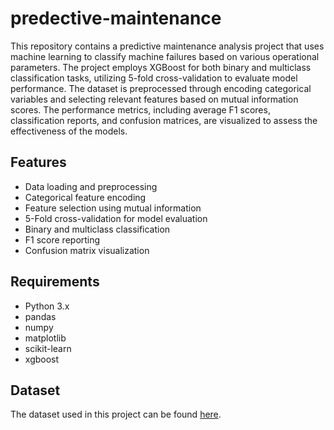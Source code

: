 # predective-maintenance

This repository contains a predictive maintenance analysis project that uses machine learning to classify machine failures based on various operational parameters. The project employs XGBoost for both binary and multiclass classification tasks, utilizing 5-fold cross-validation to evaluate model performance. The dataset is preprocessed through encoding categorical variables and selecting relevant features based on mutual information scores. The performance metrics, including average F1 scores, classification reports, and confusion matrices, are visualized to assess the effectiveness of the models.

## Features

- Data loading and preprocessing
- Categorical feature encoding
- Feature selection using mutual information
- 5-Fold cross-validation for model evaluation
- Binary and multiclass classification
- F1 score reporting
- Confusion matrix visualization

## Requirements

- Python 3.x
- pandas
- numpy
- matplotlib
- scikit-learn
- xgboost


## Dataset

The dataset used in this project can be found [here]([https://example.com/path-to-dataset](https://www.kaggle.com/datasets/shivamb/machine-predictive-maintenance-classification)). 

